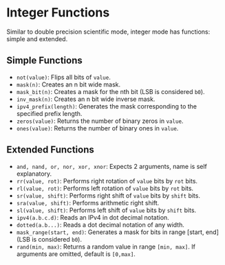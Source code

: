 # Integer Functions

Similar to double precision scientific mode, integer mode has functions: simple and extended.

## Simple Functions

- `not(value)`: Flips all bits of `value`.
- `mask(n)`: Creates an n bit wide mask.
- `mask_bit(n)`: Creates a mask for the nth bit (LSB is considered `b0`).
- `inv_mask(n)`: Creates an n bit wide inverse mask.
- `ipv4_prefix(length)`: Generates the mask corresponding to the specified prefix length.
- `zeros(value)`: Returns the number of binary zeros in `value`.
- `ones(value)`: Returns the number of binary ones in `value`.

## Extended Functions

- `and, nand, or, nor, xor, xnor`: Expects 2 arguments, name is self explanatory.
- `rr(value, rot)`: Performs right rotation of `value` bits by `rot` bits.
- `rl(value, rot)`: Performs left rotation of `value` bits by `rot` bits.
- `sr(value, shift)`: Performs right shift of `value` bits by `shift` bits.
- `sra(value, shift)`: Performs arithmetic right shift.
- `sl(value, shift)`: Performs left shift of `value` bits by `shift` bits.
- `ipv4(a.b.c.d)`: Reads an IPv4 in dot decimal notation.
- `dotted(a.b...)`: Reads a dot decimal notation of any width.
- `mask_range(start, end)`: Generates a mask for bits in range [start, end] (LSB is considered `b0`).
- `rand(min, max)`: Returns a random value in range `[min, max]`. If arguments are omitted, default is `[0,max]`.
